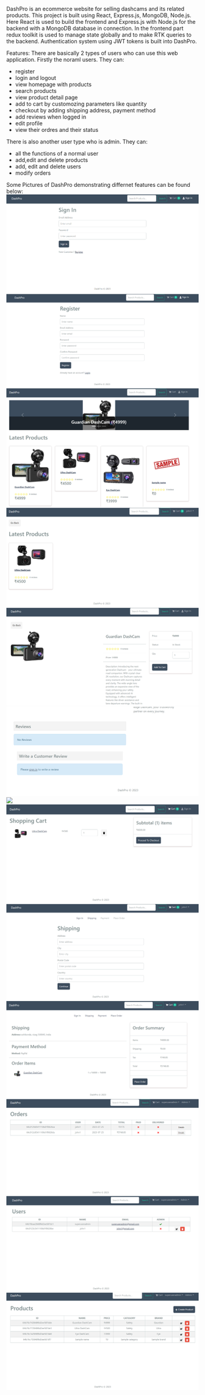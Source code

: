 DashPro is an ecommerce website for selling dashcams and its related products. This project is built using React, Express.js, MongoDB,
Node.js. Here React is used to build the frontend and Express.js with Node.js for the backend with a MongoDB database in connection.
In the frontend part redux toolkit is used to manage state globally and to make RTK queries to the backend. Authentication system using
JWT tokens is built into DashPro.

Features:
There are basically 2 types of users who can use this web application. Firstly the noraml users. They can:

- register
- login and logout
- view homepage with products
- search products
- view product detail page
- add to cart by customozing parameters like quantity
- checkout by adding shipping address, payment method
- add reviews when logged in
- edit profile
- view their ordres and their status

There is also another user type who is admin. They can:

- all the functions of a normal user
- add,edit and delete products
- add, edit and delete users
- modify orders

Some Pictures of DashPro demonstrating differnet features can be found below:
![](pictures/login.png)
![](pictures/register.png)
![](pictures/homepage.png)
![](pictures/search.png)
![](pictures/productdetail.png)
![](pictures/reviewsection.png)
![](pictures/userprofile.png)
![](pictures/cart.png)
![](pictures/checkout.png)
![](pictures/placeorder.png)
![](pictures/adminorders.png)
![](pictures/adminusersedit.png)
![](pictures/adminproductsedit.png)
